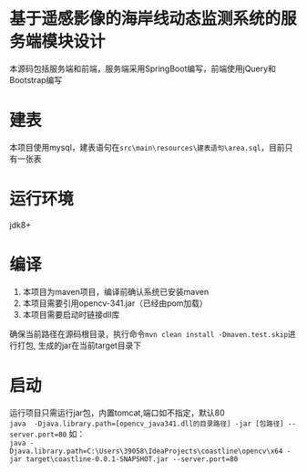 基于遥感影像的海岸线动态监测系统的服务端模块设计
==========================================================

本源码包括服务端和前端，服务端采用SpringBoot编写，前端使用jQuery和Bootstrap编写

# 建表
本项目使用mysql，建表语句在`src\main\resources\建表语句\area.sql`，目前只有一张表

# 运行环境
jdk8+

# 编译
1. 本项目为maven项目，编译前确认系统已安装maven
2. 本项目需要引用opencv-341.jar（已经由pom加载）
3. 本项目需要启动时链接dll库

确保当前路径在源码根目录，执行命令`mvn clean install -Dmaven.test.skip`进行打包, 生成的jar在当前target目录下
# 启动
运行项目只需运行jar包，内置tomcat,端口如不指定，默认80  
`java  -Djava.library.path=[opencv_java341.dll的目录路径] -jar [包路径] --server.port=80`
如：  
`java -Djava.library.path=C:\Users\39058\IdeaProjects\coastline\opencv\x64 -jar target\coastline-0.0.1-SNAPSHOT.jar --server.port=80
`